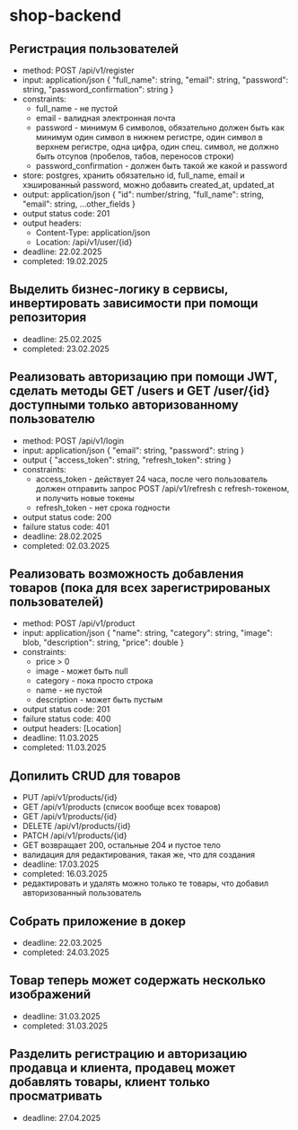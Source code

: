 # shop-backend

## Регистрация пользователей
- method: POST /api/v1/register
- input: application/json
  {
    "full_name": string,
    "email": string,
    "password": string,
    "password_confirmation": string
  }
- constraints:
   - full_name - не пустой
   - email - валидная электронная почта
   - password - минимум 6 символов, обязательно должен быть как минимум один символ в нижнем регистре, один символ в верхнем регистре, одна цифра, один спец. символ, не должно быть отсупов (пробелов, табов, переносов строки)
   - password_confirmation - должен быть такой же какой и password
- store: postgres, хранить обязательно id, full_name, email и хэшированный password, можно добавить created_at, updated_at
- output: application/json
  {
    "id": number/string,
    "full_name": string,
    "email": string,
    ...other_fields
  }
- output status code: 201
- output headers:
  - Content-Type: application/json
  - Location: /api/v1/user/{id}
- deadline: 22.02.2025
- completed: 19.02.2025

## Выделить бизнес-логику в сервисы, инвертировать зависимости при помощи репозитория
 - deadline: 25.02.2025
 - completed: 23.02.2025

## Реализовать авторизацию при помощи JWT, сделать методы GET /users и GET /user/{id} доступными только авторизованному пользователю
 - method: POST /api/v1/login
 - input: application/json
   {
     "email": string,
     "password": string
   }
 - output
   {
     "access_token": string,
     "refresh_token": string
   }
 - constraints:
   - access_token - действует 24 часа, после чего пользователь должен отправить запрос POST /api/v1/refresh с refresh-токеном, и получить новые токены
   - refresh_token - нет срока годности
 - output status code: 200
 - failure status code: 401
 - deadline: 28.02.2025
 - completed: 02.03.2025
## Реализовать возможность добавления товаров (пока для всех зарегистрированых пользователей)
 - method: POST /api/v1/product
 - input: application/json
   {
     "name": string,
     "category": string,
     "image": blob,
     "description": string,
     "price": double
   }
 - constraints:
   - price > 0
   - image - может быть null
   - category - пока просто строка
   - name - не пустой
   - description - может быть пустым
 - output status code: 201
 - failure status code: 400
 - output headers: [Location]
 - deadline: 11.03.2025
 - completed: 11.03.2025
## Допилить CRUD для товаров
 - PUT /api/v1/products/{id}
 - GET /api/v1/products (список вообще всех товаров)
 - GET /api/v1/products/{id}
 - DELETE /api/v1/products/{id}
 - PATCH /api/v1/products/{id}
 - GET возвращает 200, остальные 204 и пустое тело
 - валидация для редактирования, такая же, что для создания
 - deadline: 17.03.2025
 - completed: 16.03.2025
 - редактировать и удалять можно только те товары, что добавил авторизованный пользователь
## Собрать приложение в докер
 - deadline: 22.03.2025
 - completed: 24.03.2025
## Товар теперь может содержать несколько изображений
 - deadline: 31.03.2025
 - completed: 31.03.2025
## Разделить регистрацию и авторизацию продавца и клиента, продавец может добавлять товары, клиент только просматривать
- deadline: 27.04.2025
